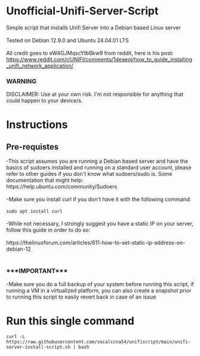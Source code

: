 # Unofficial-Unifi-Server-Script
Simple script that installs Unifi Server into a Debian based Linux server
<br> </br>
Tested on Debian 12.9.0 and Ubuntu 24.04.01 LTS
<br> </br>
All credit goes to eW4GJMqscYtbBkw9 from reddit, here is his post: https://www.reddit.com/r/UNIFI/comments/1deaeoj/how_to_guide_installing_unifi_network_application/

<h3>WARNING</h3>
DISCLAIMER: Use at your own risk. I'm not responsible for anything that could happen to your device/s.

<h1>Instructions</h1>

<h2>Pre-requistes</h2>
-This script assumes you are running a Debian based server and have the basics of sudoers installed and running on a standard user account, please refer to other guides if you don't know what sudoers/sudo is. Some documentation that might help: https://help.ubuntu.com/community/Sudoers<br></br>
-Make sure you install curl if you don't have it with the following command:<br></br>
<code>sudo apt install curl</code><br></br>
-While not necessary, I strongly suggest you have a static IP on your server, follow this guide in order to do so:<br></br>
https://thelinuxforum.com/articles/611-how-to-set-static-ip-address-on-debian-12<br></br>

<h3>***IMPORTANT***</h3>
-Make sure you do a full backup of your system before running this script, if running a VM in a virtualized platform, 
you can also create a snapshot prior to running this script to easily revert back in case of an issue


<h1>Run this single command</h1>
<code>curl -L https://raw.githubusercontent.com/socalccna54/unifiscript/main/unifi-server-install-script.sh | bash</code><br></br>

